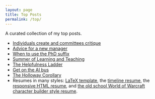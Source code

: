 ```yaml
---
layout: page
title: Top Posts
permalink: /top/
---
```


A curated collection of my top posts.

* [Individuals create and committees critique](https://sethholloway.com/individuals-create-committees-critique/)
* [Advice for a new manager](https://sethholloway.com/advice-for-a-new-manager/)
* [When to use the PhD suffix](https://sethholloway.com/when-to-use-the-phd-suffix/)
* [Summer of Learning and Teaching](https://sethholloway.com/summer-of-learning-and-teaching/)
* [The Helpfulness Ladder](https://sethholloway.com/helpfulness-ladder/)
* [Get on the AI bus](https://sethholloway.com/get-on-the-ai-bus/)
* [The Holloway Corollary](https://sethholloway.com/holloway-corrollary-competent-and-content/)
* Resumes in many styles: [LaTeX template](https://github.com/smholloway/resume/tree/master/latex), the [timeline resume](https://www.sethholloway.com/timelineResume.html), the [responsive HTML resume](https://www.sethholloway.com/resume.html), and [the old school World of Warcraft character builder style resume](https://sethholloway.com/alternativeResume.html).

